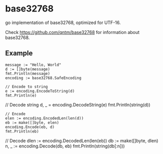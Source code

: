 # base32768
go implementation of base32768, optimized for UTF-16.

Check https://github.com/qntm/base32768 for information about base32768.

## Example

	message := "Hello, World"
	d := []byte(message)
	fmt.Println(message)
	encoding := base32768.SafeEncoding
  
	// Encode to string
	e := encoding.EncodeToString(d)
	fmt.Println(e)
  // Decode string
	d, _ = encoding.DecodeString(e)
	fmt.Println(string(d))
  
	// Encode
	elen := encoding.EncodedLen(len(d))
	eb := make([]byte, elen)
	encoding.Encode(eb, d)
	fmt.Println(eb)
  // Decode
	dlen := encoding.DecodedLen(len(eb))
	db := make([]byte, dlen)
	n, _ := encoding.Decode(db, eb)
	fmt.Println(string(db[:n]))
